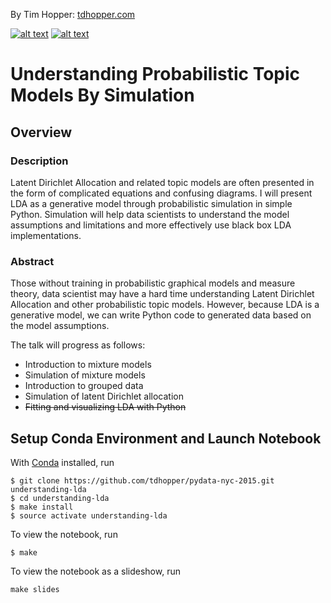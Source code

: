 <!-- Please don't remove this: Grab your social icons from https://github.com/carlsednaoui/gitsocial -->

<!-- display the social media buttons in your README -->

By Tim Hopper: 
[tdhopper.com](http://www.tdhopper.com)

[![alt text][1.1]][1]
[![alt text][6.1]][6]


<!-- links to social media icons -->
<!-- no need to change these -->

<!-- icons with padding -->

[1.1]: http://i.imgur.com/tXSoThF.png (twitter icon with padding)
[2.1]: http://i.imgur.com/P3YfQoD.png (facebook icon with padding)
[3.1]: http://i.imgur.com/yCsTjba.png (google plus icon with padding)
[4.1]: http://i.imgur.com/YckIOms.png (tumblr icon with padding)
[5.1]: http://i.imgur.com/1AGmwO3.png (dribbble icon with padding)
[6.1]: http://i.imgur.com/0o48UoR.png (github icon with padding)

<!-- icons without padding -->

[1.2]: http://i.imgur.com/wWzX9uB.png (twitter icon without padding)
[2.2]: http://i.imgur.com/fep1WsG.png (facebook icon without padding)
[3.2]: http://i.imgur.com/VlgBKQ9.png (google plus icon without padding)
[4.2]: http://i.imgur.com/jDRp47c.png (tumblr icon without padding)
[5.2]: http://i.imgur.com/Vvy3Kru.png (dribbble icon without padding)
[6.2]: http://i.imgur.com/9I6NRUm.png (github icon without padding)


<!-- links to your social media accounts -->
<!-- update these accordingly -->

[1]: http://www.twitter.com/tdhopper
[6]: http://www.github.com/tdhopper

<!-- Please don't remove this: Grab your social icons from https://github.com/carlsednaoui/gitsocial -->

# Understanding Probabilistic Topic Models By Simulation

## Overview

### Description

Latent Dirichlet Allocation and related topic models are often presented in the form of complicated equations and confusing diagrams. I will present LDA as a generative model through probabilistic simulation in simple Python. Simulation will help data scientists to understand the model assumptions and limitations and more effectively use black box LDA implementations.

### Abstract

Those without training in probabilistic graphical models and measure theory, data scientist may have a hard time understanding Latent Dirichlet Allocation and other probabilistic topic models. However, because LDA is a generative model, we can write Python code to generated data based on the model assumptions.

The talk will progress as follows:

* Introduction to mixture models
* Simulation of mixture models
* Introduction to grouped data
* Simulation of latent Dirichlet allocation
* ~~Fitting and visualizing LDA with Python~~

## Setup Conda Environment and Launch Notebook

With [Conda](http://conda.pydata.org/ "Conda") installed, run

```
$ git clone https://github.com/tdhopper/pydata-nyc-2015.git understanding-lda
$ cd understanding-lda
$ make install
$ source activate understanding-lda
```

To view the notebook, run

```
$ make
```

To view the notebook as a slideshow, run

```
make slides
```

